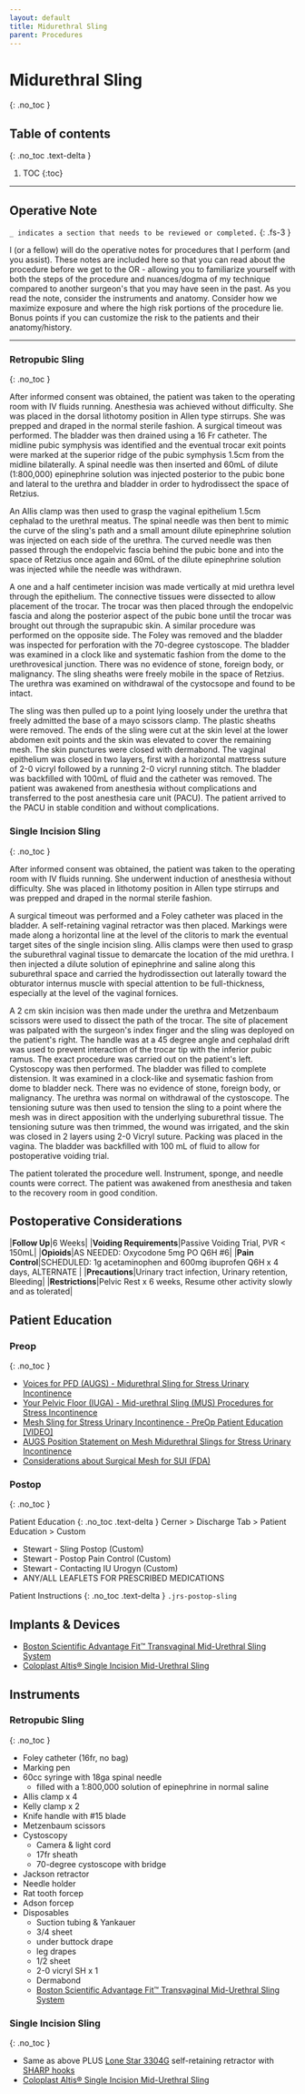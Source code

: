 ```yaml
---
layout: default
title: Midurethral Sling
parent: Procedures
---
```


# Midurethral Sling
{: .no_toc }

## Table of contents
{: .no_toc .text-delta }

1. TOC
{:toc}

---

## Operative Note
`_ indicates a section that needs to be reviewed or completed.`
{: .fs-3 }

I (or a fellow) will do the operative notes for procedures that I perform (and you assist). These notes are included here so that you can read about the procedure before we get to the OR - allowing you to familiarize yourself with both the steps of the procedure and nuances/dogma of my technique compared to another surgeon's that you may have seen in the past. As you read the note, consider the instruments and anatomy. Consider how we maximize exposure and where the high risk portions of the procedure lie. Bonus points if you can customize the risk to the patients and their anatomy/history.


---
### Retropubic Sling
{: .no_toc }

After informed consent was obtained, the patient was taken to the operating room with IV fluids running. Anesthesia was achieved without difficulty. She was placed in the dorsal lithotomy position in Allen type stirrups. She was prepped and draped in the normal sterile fashion. A surgical timeout was performed. The bladder was then drained using a 16 Fr catheter. The midline pubic symphysis was identified and the eventual trocar exit points were marked at the superior ridge of the pubic symphysis 1.5cm from the midline bilaterally. A spinal needle was then inserted and 60mL of dilute (1:800,000) epinephrine solution was injected posterior to the pubic bone and lateral to the urethra and bladder in order to hydrodissect the space of Retzius.
   
An Allis clamp was then used to grasp the vaginal epithelium 1.5cm cephalad to the urethral meatus. The spinal needle was then bent to mimic the curve of the sling's path and a small amount dilute epinephrine solution was injected on each side of the urethra. The curved needle was then passed through the endopelvic fascia behind the pubic bone and into the space of Retzius once again and 60mL of the dilute epinephrine solution was injected while the needle was withdrawn.
   
A one and a half centimeter incision was made vertically at mid urethra level through the epithelium. The connective tissues were dissected to allow placement of the trocar. The trocar was then placed through the endopelvic fascia and along the posterior aspect of the pubic bone until the trocar was brought out through the suprapubic skin. A similar procedure was performed on the opposite side. The Foley was removed and the bladder was inspected for perforation with the 70-degree cystoscope. The bladder was examined in a clock like and systematic fashion from the dome to the urethrovesical junction. There was no evidence of stone, foreign body, or malignancy. The sling sheaths were freely mobile in the space of Retzius. The urethra was examined on withdrawal of the cystocsope and found to be intact.
   
The sling was then pulled up to a point lying loosely under the urethra that freely admitted the base of a mayo scissors clamp. The plastic sheaths were removed. The ends of the sling were cut at the skin level at the lower abdomen exit points and the skin was elevated to cover the remaining mesh. The skin punctures were closed with dermabond. The vaginal epithelium was closed in two layers, first with a horizontal mattress suture of 2-0 vicryl followed by a running 2-0 vicryl running stitch. The bladder was backfilled with 100mL of fluid and the catheter was removed. The patient was awakened from anesthesia without complications and transferred to the post anesthesia care unit (PACU). The patient arrived to the PACU in stable condition and without complications.

### Single Incision Sling
{: .no_toc }

After informed consent was obtained, the patient was taken to the operating room with IV fluids running.  She underwent induction of anesthesia without difficulty.  She was placed in lithotomy position in Allen type stirrups and was prepped and draped in the normal sterile fashion.

A surgical timeout was performed and a Foley catheter was placed in the bladder. A self-retaining vaginal retractor was then placed.  Markings were made along a horizontal line at the level of the clitoris to mark the eventual target sites of the single incision sling.  Allis clamps were then used to grasp the suburethral vaginal tissue to demarcate the location of the mid urethra.  I then injected a dilute solution of epinephrine and saline along this suburethral space and carried the hydrodissection out laterally toward the obturator internus muscle with special attention to be full-thickness, especially at the level of the vaginal fornices.

A 2 cm skin incision was then made under the urethra and Metzenbaum scissors were used to dissect the path of the trocar.  The site of placement was palpated with the surgeon's index finger and the sling was deployed on the patient's right.  The handle was at a 45 degree angle and cephalad drift was used to prevent interaction of the trocar tip with the inferior pubic ramus.  The exact procedure was carried out on the patient's left.  Cystoscopy was then performed. The bladder was filled to complete distension. It was examined in a clock-like and sysematic fashion from dome to bladder neck. There was no evidence of stone, foreign body, or malignancy. The urethra was normal on withdrawal of the cystoscope. The tensioning suture was then used to tension the sling to a point where the mesh was in direct apposition with the underlying suburethral tissue.  The tensioning suture was then trimmed, the wound was irrigated, and the skin was closed in 2 layers using 2-0 Vicryl suture.  Packing was placed in the vagina.  The bladder was backfilled with 100 mL of fluid to allow for postoperative voiding trial.

The patient tolerated the procedure well. Instrument, sponge, and needle counts were correct. The patient was awakened from anesthesia and taken to the recovery room in good condition.

## Postoperative Considerations

|**Follow Up**|6 Weeks|
|**Voiding Requirements**|Passive Voiding Trial, PVR < 150mL|
|**Opioids**|AS NEEDED: Oxycodone 5mg PO Q6H #6|
|**Pain Control**|SCHEDULED: 1g acetaminophen and 600mg ibuprofen Q6H x 4 days, ALTERNATE |
|**Precautions**|Urinary tract infection, Urinary retention, Bleeding|
|**Restrictions**|Pelvic Rest x 6 weeks, Resume other activity slowly and as tolerated|

## Patient Education
### Preop
{: .no_toc }

* [Voices for PFD (AUGS) - Midurethral Sling for Stress Urinary Incontinence](https://www.voicesforpfd.org/assets/2/6/Mid-urethral_Sling.pdf)
* [Your Pelvic Floor (IUGA) - Mid-urethral Sling (MUS) Procedures for Stress Incontinence](https://www.yourpelvicfloor.org/media/mid-urethal-sling-english.pdf)
* [Mesh Sling for Stress Urinary Incontinence - PreOp Patient Education [VIDEO]](https://youtu.be/0hDH_mmm-C4)
* [AUGS Position Statement on Mesh Midurethral Slings for Stress Urinary Incontinence](https://www.augs.org/assets/1/6/AUGS-SUFU_MUS_Position_Statement.pdf)
* [Considerations about Surgical Mesh for SUI (FDA)](https://www.fda.gov/medical-devices/urogynecologic-surgical-mesh-implants/considerations-about-surgical-mesh-sui)

### Postop
{: .no_toc }

Patient Education
{: .no_toc .text-delta }
Cerner > Discharge Tab > Patient Education > Custom
* Stewart - Sling Postop (Custom)
* Stewart - Postop Pain Control (Custom)
* Stewart - Contacting IU Urogyn (Custom)
* ANY/ALL LEAFLETS FOR PRESCRIBED MEDICATIONS

Patient Instructions
{: .no_toc .text-delta }
`.jrs-postop-sling`

## Implants &amp; Devices
* [Boston Scientific Advantage Fit&trade; Transvaginal Mid-Urethral Sling System](https://www.bostonscientific.com/en-US/products/mid-urethral-slings/advantage-fit.html)
* [Coloplast Altis&reg; Single Incision Mid-Urethral Sling](https://www.coloplast.us/altis-en-us.aspx#section=product-description_3)


## Instruments

### Retropubic Sling
{: .no_toc }

* Foley catheter (16fr, no bag)
* Marking pen
* 60cc syringe with 18ga spinal needle
	* filled with a 1:800,000 solution of epinephrine in normal saline
* Allis clamp x 4
* Kelly clamp x 2
* Knife handle with #15 blade
* Metzenbaum scissors
* Cystoscopy
	* Camera & light cord
	* 17fr sheath
	* 70-degree cystoscope with bridge
* Jackson retractor
* Needle holder
* Rat tooth forcep
* Adson forcep
* Disposables
	* Suction tubing & Yankauer
	* 3/4 sheet
	* under buttock drape
	* leg drapes
	* 1/2 sheet
	* 2-0 vicryl SH x 1
	* Dermabond
	* [Boston Scientific Advantage Fit&trade; Transvaginal Mid-Urethral Sling System](https://www.bostonscientific.com/en-US/products/mid-urethral-slings/advantage-fit.html)

### Single Incision Sling
{: .no_toc }

* Same as above PLUS [Lone Star 3304G](https://cdn.shopify.com/s/files/1/0007/0510/1881/products/110265_usn_36836c92-fe63-40f0-97c8-b75b24b68d25_452x452.jpg?v=1599219725) self-retaining retractor with [SHARP hooks](https://d247lz6b6oc5j.cloudfront.net/images/thumbnails/640/524/detailed/547/ns10003898-cooper-surgical-3311-8g-lone-star-elastic-stays-5mm-sharp-hook-8.jpeg?t=1617588391)
* [Coloplast Altis&reg; Single Incision Mid-Urethral Sling](https://www.coloplast.us/altis-en-us.aspx#section=product-description_3)